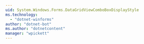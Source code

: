 ```yaml
---
uid: System.Windows.Forms.DataGridViewComboBoxDisplayStyle
ms.technology: 
  - "dotnet-winforms"
author: "dotnet-bot"
ms.author: "dotnetcontent"
manager: "wpickett"
---
```

